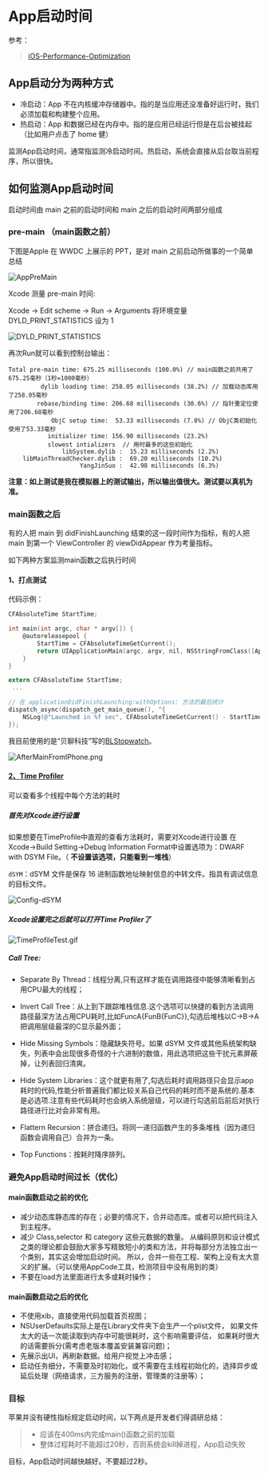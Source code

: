 
# App启动时间

参考：

> [iOS-Performance-Optimization][iOS-Performance-Optimization#启动优化]

## App启动分为两种方式

- 冷启动：App 不在内核缓冲存储器中。指的是当应用还没准备好运行时，我们必须加载和构建整个应用。
- 热启动：App 和数据已经在内存中。指的是应用已经运行但是在后台被挂起（比如用户点击了 home 健）

监测App启动时间，通常指监测冷启动时间。热启动，系统会直接从后台取当前程序，所以很快。

## 如何监测App启动时间

启动时间由 main 之前的启动时间和 main 之后的启动时间两部分组成

### pre-main （main函数之前）

下图是Apple 在 WWDC 上展示的 PPT，是对 main 之前启动所做事的一个简单总结

![AppPreMain]

Xcode 测量 pre-main 时间:

 Xcode -> Edit scheme -> Run -> Arguments 将环境变量 DYLD_PRINT_STATISTICS 设为 1

![DYLD_PRINT_STATISTICS]

再次Run就可以看到控制台输出：
```
Total pre-main time: 675.25 milliseconds (100.0%) // main函数之前共用了675.25毫秒（1秒=1000毫秒）
         dylib loading time: 258.05 milliseconds (38.2%) // 加载动态库用了258.05毫秒
        rebase/binding time: 206.68 milliseconds (30.6%) // 指针重定位使用了206.68毫秒
            ObjC setup time:  53.33 milliseconds (7.8%) // ObjC类初始化使用了53.33毫秒
           initializer time: 156.90 milliseconds (23.2%)
           slowest intializers  // 用时最多的这些初始化
               libSystem.dylib :  15.23 milliseconds (2.2%)
    libMainThreadChecker.dylib :  69.20 milliseconds (10.2%)
                    YangJinSuo :  42.98 milliseconds (6.3%)
```

**注意：如上测试是我在模拟器上的测试输出，所以输出值很大。测试要以真机为准。**

### main函数之后

有的人把 main 到 didFinishLaunching 结束的这一段时间作为指标，有的人把 main 到第一个 ViewController 的 viewDidAppear 作为考量指标。

如下两种方案监测main函数之后执行时间

#### 1、打点测试

代码示例：
```Objective-C
CFAbsoluteTime StartTime;

int main(int argc, char * argv[]) {
    @autoreleasepool {
        StartTime = CFAbsoluteTimeGetCurrent();
        return UIApplicationMain(argc, argv, nil, NSStringFromClass([AppDelegate class]));
    }
}

extern CFAbsoluteTime StartTime;
 ...

// 在 applicationDidFinishLaunching:withOptions: 方法的最后统计
dispatch_async(dispatch_get_main_queue(), ^{
    NSLog(@"Launched in %f sec", CFAbsoluteTimeGetCurrent() - StartTime);
});
```

我目前使用的是“贝聊科技”写的[BLStopwatch][BLStopwatch]。

![AfterMainFromIPhone.png]

#### [ 2、Time Profiler][Instrument-TimeProfiler]

可以查看多个线程中每个方法的耗时

##### 首先对Xcode进行设置

如果想要在TimeProfile中直观的查看方法耗时，需要对Xcode进行设置 在Xcode->Build Setting->Debug Information Format中设置选项为：DWARF with DSYM File。（ **不设置该选项，只能看到一堆栈**）

`dSYM`：dSYM 文件是保存 16 进制函数地址映射信息的中转文件。指具有调试信息的目标文件。

![Config-dSYM]

##### Xcode设置完之后就可以打开Time Profiler了

![TimeProfileTest.gif]

##### Call Tree:

- Separate By Thread：线程分离,只有这样才能在调用路径中能够清晰看到占用CPU最大的线程；

- Invert Call Tree：从上到下跟踪堆栈信息.这个选项可以快捷的看到方法调用路径最深方法占用CPU耗时,比如FuncA{FunB{FunC}},勾选后堆栈以C->B->A把调用层级最深的C显示最外面；

- Hide Missing Symbols：隐藏缺失符号。如果 dSYM 文件或其他系统架构缺失，列表中会出现很多奇怪的十六进制的数值，用此选项把这些干扰元素屏蔽掉，让列表回归清爽。

- Hide System Libraries：这个就更有用了,勾选后耗时调用路径只会显示app耗时的代码,性能分析普遍我们都比较关系自己代码的耗时而不是系统的.基本是必选项.注意有些代码耗时也会纳入系统层级，可以进行勾选前后前后对执行路径进行比对会非常有用。

- Flattern Recursion：拼合递归。将同一递归函数产生的多条堆栈（因为递归函数会调用自己）合并为一条。

- Top Functions：按耗时降序排列。

### 避免App启动时间过长（优化）

#### main函数启动之前的优化

- 减少动态库静态库的存在；必要的情况下，合并动态库。或者可以把代码注入到主程序。
- 减少 Class,selector 和 category 这些元数据的数量。
从编码原则和设计模式之类的理论都会鼓励大家多写精致短小的类和方法，并将每部分方法独立出一个类别，其实这会增加启动时间。
所以，合并一些在工程、架构上没有太大意义的扩展。（可以使用AppCode工具，检测项目中没有用到的类）
- 不要在load方法里面进行太多或耗时操作；

#### main函数启动之后的优化

- 不使用xib，直接使用代码加载首页视图；
- NSUserDefaults实际上是在Library文件夹下会生产一个plist文件，
如果文件太大的话一次能读取到内存中可能很耗时，这个影响需要评估，
如果耗时很大的话需要拆分(需考虑老版本覆盖安装兼容问题)；
- 先展示出UI，再刷新数据。给用户视觉上冲击感；
- 启动任务细分，不需要及时初始化，或不需要在主线程初始化的，选择异步或延后处理（网络请求，三方服务的注册，管理类的注册等）；

### 目标

苹果并没有硬性指标规定启动时间，以下两点是开发者们得调研总结：
> - 应该在400ms内完成main()函数之前的加载
> - 整体过程耗时不能超过20秒，否则系统会kill掉进程，App启动失败

目标，App启动时间越快越好。不要超过2秒。

[iOS-Performance-Optimization#启动优化]: https://github.com/skyming/iOS-Performance-Optimization#启动优化
[AppPreMain]: https://gitee.com/Ccfax/HunterPrivateImages/raw/master/AppPreMain.png
[DYLD_PRINT_STATISTICS]: https://gitee.com/Ccfax/HunterPrivateImages/raw/master/DYLD_PRINT_STATISTICS.png
[BLStopwatch]: https://github.com/beiliao-mobile/BLStopwatch
[AfterMainFromIPhone.png]: https://gitee.com/Ccfax/HunterPrivateImages/raw/master/AfterMainFromIPhone.png
[Config-dSYM]: https://gitee.com/Ccfax/HunterPrivateImages/raw/master/Config-dSYM.png
[Instrument-TimeProfiler]: https://developer.apple.com/library/archive/documentation/DeveloperTools/Conceptual/InstrumentsUserGuide/Instrument-TimeProfiler.html
[TimeProfileTest.gif]: https://gitee.com/Ccfax/HunterPrivateImages/raw/master/TimeProfileTest.gif
